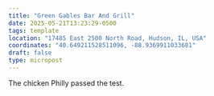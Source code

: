 ```yaml
---
title: "Green Gables Bar And Grill"
date: 2025-05-21T13:23:29-0500
tags: template
location: "17485 East 2500 North Road, Hudson, IL, USA"
coordinates: "40.649211528511096, -88.9369911033681"
draft: false
type: micropost
---
```

The chicken Philly passed the test.
